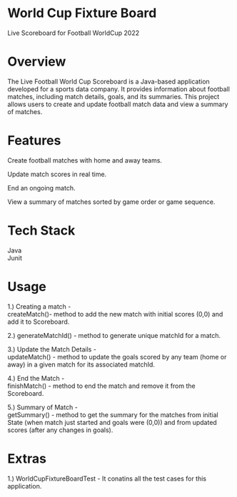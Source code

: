 # World Cup Fixture Board

Live Scoreboard for Football WorldCup 2022

# Overview
The Live Football World Cup Scoreboard is a Java-based application developed for a sports data company. It provides information about football matches, including match details, goals, and its summaries. This project allows users to create and update football match data and view a summary of matches.

# Features
Create football matches with home and away teams.  

Update match scores in real time.  

End an ongoing match.  

View a summary of matches sorted by game order or game sequence.  

# Tech Stack

Java  
Junit  

# Usage

1.) Creating a match -  
		createMatch()- method to add the new match with initial scores (0,0) and add it to Scoreboard.  
		
2.) generateMatchId() - method to generate unique matchId for a match.  

3.) Update the Match Details -  
		updateMatch() - method to update the goals scored by any team (home or away) in a given match for its associated matchId.  
		
4.) End the Match -   
		finishMatch() - method to end the match and remove it from the Scoreboard.  
		
5.) Summary of Match -   
		getSummary() - method to get the summary for the matches from initial State (when match just started and goals were (0,0)) and from updated scores (after any changes in goals).  
		

# Extras

1.) WorldCupFixtureBoardTest - It conatins all the test cases for this application.


